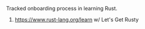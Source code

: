 Tracked onboarding process in learning Rust.

1) https://www.rust-lang.org/learn w/ Let's Get Rusty
